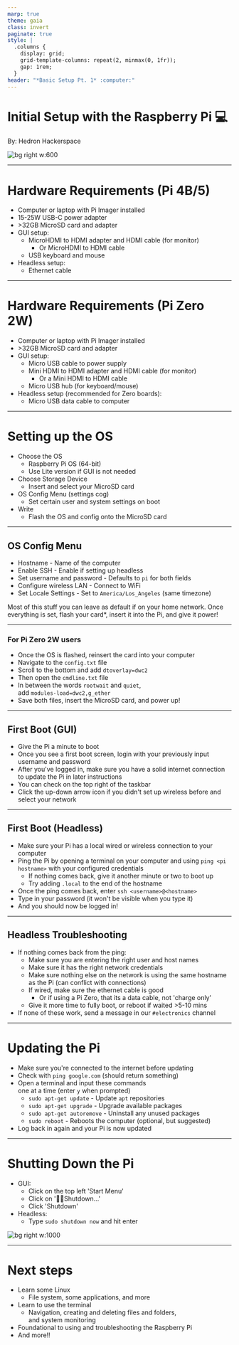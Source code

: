 ```yaml
---
marp: true
theme: gaia
class: invert
paginate: true
style: |
  .columns {
    display: grid;
    grid-template-columns: repeat(2, minmax(0, 1fr));
    gap: 1rem;
  }
header: "*Basic Setup Pt. 1* :computer:"
---
```

<!-- _header: "" -->
# Initial Setup with the Raspberry Pi :computer:

By: Hedron Hackerspace

![bg right w:600](https://www.raspberrypi.org/app/uploads/2020/03/RPI_intro-e1583228263677.png)
<!-- _footer: "Rev. 1.0" -->

---

# Hardware Requirements (Pi 4B/5)

* Computer or laptop with Pi Imager installed
* 15-25W USB-C power adapter
* \>32GB MicroSD card and adapter
* GUI setup:
  * MicroHDMI to HDMI adapter and HDMI cable (for monitor)
    * Or MicroHDMI to HDMI cable
  * USB keyboard and mouse
* Headless setup:
  * Ethernet cable

---

# Hardware Requirements (Pi Zero 2W)

* Computer or laptop with Pi Imager installed
* \>32GB MicroSD card and adapter
* GUI setup:
  * Micro USB cable to power supply
  * Mini HDMI to HDMI adapter and HDMI cable (for monitor)
    * Or a Mini HDMI to HDMI cable
  * Micro USB hub (for keyboard/mouse)
* Headless setup (recommended for Zero boards):
  * Micro USB data cable to computer

---

# Setting up the OS

* Choose the OS
  * Raspberry Pi OS (64-bit)
  * Use Lite version if GUI is not needed
* Choose Storage Device
  * Insert and select your MicroSD card
* OS Config Menu (settings cog)
  * Set certain user and system settings on boot
* Write
  * Flash the OS and config onto the MicroSD card

---

## OS Config Menu

* Hostname - Name of the computer
* Enable SSH - Enable if setting up headless
* Set username and password - Defaults to `pi` for both fields
* Configure wireless LAN - Connect to WiFi
* Set Locale Settings - Set to `America/Los_Angeles` (same timezone)

Most of this stuff you can leave as default if on your home network. Once everything is set, flash your card*, insert it into the Pi, and give it power!
<!-- _footer: "* - There is one additional step for Pi Zero 2W using Ethernet via USB" -->
---

### For Pi Zero 2W users

* Once the OS is flashed, reinsert the card into your computer
* Navigate to the `config.txt` file
* Scroll to the bottom and add `dtoverlay=dwc2`
* Then open the `cmdline.txt` file
* In between the words `rootwait` and `quiet`, </br> add `modules-load=dwc2,g_ether`
* Save both files, insert the MicroSD card, and power up!
<!-- _footer: "**You may also need to enable network sharing on your computer" -->
---

## First Boot (GUI)

* Give the Pi a minute to boot
* Once you see a first boot screen, login with your previously input username and password
* After you've logged in, make sure you have a solid internet connection to update the Pi in later instructions
* You can check on the top right of the taskbar
* Click the up-down arrow icon if you didn't set up wireless before and select your network

---

## First Boot (Headless)

* Make sure your Pi has a local wired or wireless connection to your computer
* Ping the Pi by opening a terminal on your computer and using `ping <pi hostname>` with your configured credentials
  * If nothing comes back, give it another minute or two to boot up
  * Try adding `.local` to the end of the hostname
* Once the ping comes back, enter `ssh <username>@<hostname>`
* Type in your password (it won't be visible when you type it)
* And you should now be logged in!

---

## Headless Troubleshooting

* If nothing comes back from the ping:
  * Make sure you are entering the right user and host names
  * Make sure it has the right network credentials
  * Make sure nothing else on the network is using the same hostname as the Pi (can conflict with connections)
  * If wired, make sure the ethernet cable is good
    * Or if using a Pi Zero, that its a data cable, not 'charge only'
  * Give it more time to fully boot, or reboot if waited >5-10 mins
* If none of these work, send a message in our `#electronics` channel

---

# Updating the Pi

* Make sure you're connected to the internet before updating
* Check with `ping google.com` (should return something)
* Open a terminal and input these commands </br> one at a time (enter `y` when prompted)
  * `sudo apt-get update` - Update `apt` repositories
  * `sudo apt-get upgrade` - Upgrade available packages
  * `sudo apt-get autoremove` - Uninstall any unused packages
  * `sudo reboot` - Reboots the computer (optional, but suggested)
* Log back in again and your Pi is now updated

---

# Shutting Down the Pi

* GUI:
  * Click on the top left 'Start Menu'
  * Click on ':running_man:Shutdown...'
  * Click 'Shutdown'
* Headless:
  * Type `sudo shutdown now` and hit enter

![bg right w:1000](https://beebom.com/wp-content/uploads/2021/08/2021-08-18-132656_1920x1080_scrot.jpg)

---

# Next steps

* Learn some Linux
  * File system, some applications, and more
* Learn to use the terminal
  * Navigation, creating and deleting files and folders, </br> and system monitoring
* Foundational to using and troubleshooting the Raspberry Pi
* And more!!
<!-- _footer: "Continue to next section: **Basic_Setup_Part_2_Slides.pdf**" -->